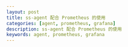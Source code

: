 ```yaml
---
layout: post  
title: ss-agent 配合 Prometheus 的使用  
categories: [agent, prometheus, grafana]  
description: ss-agent 配合 Prometheus 的使用  
keywords: agent, prometheus, grafana  
---
```





